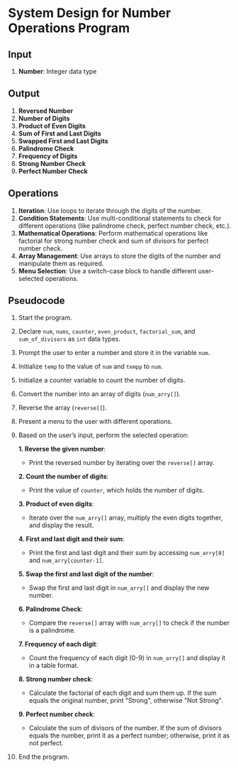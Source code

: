 # System Design for Number Operations Program

## Input
1. **Number**: Integer data type

## Output
1. **Reversed Number**
2. **Number of Digits**
3. **Product of Even Digits**
4. **Sum of First and Last Digits**
5. **Swapped First and Last Digits**
6. **Palindrome Check**
7. **Frequency of Digits**
8. **Strong Number Check**
9. **Perfect Number Check**

## Operations
1. **Iteration**: Use loops to iterate through the digits of the number.
2. **Condition Statements**: Use multi-conditional statements to check for different operations (like palindrome check, perfect number check, etc.).
3. **Mathematical Operations**: Perform mathematical operations like factorial for strong number check and sum of divisors for perfect number check.
4. **Array Management**: Use arrays to store the digits of the number and manipulate them as required.
5. **Menu Selection**: Use a switch-case block to handle different user-selected operations.

## Pseudocode
1. Start the program.
2. Declare `num`, `nums`, `counter`, `even_product`, `factorial_sum`, and `sum_of_divisors` as `int` data types.
3. Prompt the user to enter a number and store it in the variable `num`.
4. Initialize `temp` to the value of `num` and `tempp` to `num`.
5. Initialize a counter variable to count the number of digits.
6. Convert the number into an array of digits (`num_arry[]`).
7. Reverse the array (`reverse[]`).
8. Present a menu to the user with different operations.
9. Based on the user’s input, perform the selected operation:

    **1. Reverse the given number**:
     - Print the reversed number by iterating over the `reverse[]` array.

    **2. Count the number of digits**:
     - Print the value of `counter`, which holds the number of digits.

    **3. Product of even digits**:
     - Iterate over the `num_arry[]` array, multiply the even digits together, and display the result.

    **4. First and last digit and their sum**:
     - Print the first and last digit and their sum by accessing `num_arry[0]` and `num_arry[counter-1]`.

    **5. Swap the first and last digit of the number**:
     - Swap the first and last digit in `num_arry[]` and display the new number.

    **6. Palindrome Check**:
     - Compare the `reverse[]` array with `num_arry[]` to check if the number is a palindrome.

    **7. Frequency of each digit**:
     - Count the frequency of each digit (0-9) in `num_arry[]` and display it in a table format.

    **8. Strong number check**:
     - Calculate the factorial of each digit and sum them up. If the sum equals the original number, print "Strong", otherwise "Not Strong".

    **9. Perfect number check**:
     - Calculate the sum of divisors of the number. If the sum of divisors equals the number, print it as a perfect number; otherwise, print it as not perfect.

10. End the program.
